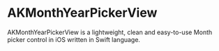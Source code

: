 # AKMonthYearPickerView
AKMonthYearPickerView is a lightweight, clean and easy-to-use Month picker control in iOS written in Swift language.
